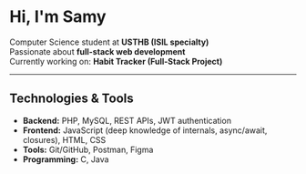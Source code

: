 # Hi, I'm Samy 

 Computer Science student at **USTHB (ISIL  specialty)**  
 Passionate about **full-stack web development**  
 Currently working on: **Habit Tracker (Full-Stack Project)**  

---

##  Technologies & Tools
- **Backend:** PHP, MySQL, REST APIs, JWT authentication  
- **Frontend:** JavaScript (deep knowledge of internals, async/await, closures), HTML, CSS  
- **Tools:** Git/GitHub, Postman, Figma  
- **Programming:** C, Java  

